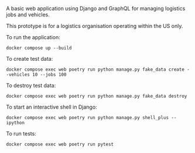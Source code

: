 A basic web application using Django and GraphQL for managing logistics jobs and vehicles. 


This prototype is for a logistics organisation operating within the US only.


To run the application:

`docker compose up --build`

To create test data:

`docker compose exec web poetry run python manage.py fake_data create --vehicles 10 --jobs 100`

To destroy test data:

`docker compose exec web poetry run python manage.py fake_data destroy`

To start an interactive shell in Django:

`docker compose exec web poetry run python manage.py shell_plus --ipython`

To run tests:

`docker compose exec web poetry run pytest`